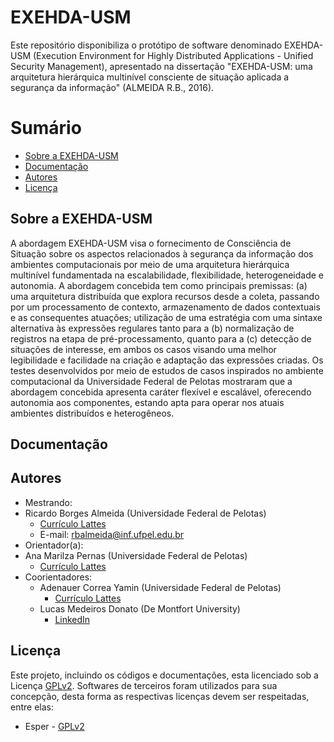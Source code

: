 # EXEHDA-USM

Este repositório disponibiliza o protótipo de software denominado EXEHDA-USM (Execution Environment for Highly Distributed Applications - Unified Security Management), apresentado na dissertação "EXEHDA-USM: uma arquitetura hierárquica multinível consciente de situação aplicada a segurança da informação" (ALMEIDA R.B., 2016).

# Sumário
* [Sobre a EXEHDA-USM](#sobre-a-exehda-usm)
* [Documentação](#documentação)
* [Autores](#autores)
* [Licença](#licença)

## Sobre a EXEHDA-USM

A abordagem EXEHDA-USM visa o fornecimento de Consciência de Situação sobre os aspectos relacionados à segurança da informação dos ambientes computacionais por meio de uma arquitetura hierárquica multinível fundamentada na escalabilidade, flexibilidade, heterogeneidade e autonomia. A abordagem concebida tem como principais premissas: (a) uma arquitetura distribuída que explora recursos desde a coleta, passando por um processamento de contexto, armazenamento de dados contextuais e as consequentes atuações; utilização de uma estratégia com uma sintaxe alternativa às expressões regulares tanto para a (b) normalização de registros na etapa de pré-processamento, quanto para a (c) detecção de situações de interesse, em ambos os casos visando uma melhor legibilidade e facilidade na criação e adaptação das expressões criadas. Os testes desenvolvidos por meio de estudos de casos inspirados no ambiente computacional da Universidade Federal de Pelotas mostraram que a abordagem concebida apresenta caráter flexível e escalável, oferecendo autonomia aos componentes, estando apta para operar nos atuais ambientes distribuídos e heterogêneos.

## Documentação


## Autores

* Mestrando: 
 * Ricardo Borges Almeida (Universidade Federal de Pelotas)
   * [Currículo Lattes](http://buscatextual.cnpq.br/buscatextual/visualizacv.do?id=K4464670A9)
   * E-mail: rbalmeida@inf.ufpel.edu.br
* Orientador(a): 
 * Ana Marilza Pernas (Universidade Federal de Pelotas)
   * [Currículo Lattes](http://buscatextual.cnpq.br/buscatextual/visualizacv.do?id=K4732420Y8)
* Coorientadores: 
  * Adenauer Correa Yamin (Universidade Federal de Pelotas) 
    * [Currículo Lattes](http://buscatextual.cnpq.br/buscatextual/visualizacv.do?id=K4707199E9) 
  * Lucas Medeiros Donato (De Montfort University)
    * [LinkedIn](https://www.linkedin.com/in/lucasdonato?authType=NAME_SEARCH&authToken=-vKW&locale=en_US&trk=tyah&trkInfo=clickedVertical%3Amynetwork%2CclickedEntityId%3A19709630%2CauthType%3ANAME_SEARCH%2Cidx%3A1-1-1%2CtarId%3A1458004528285%2Ctas%3ALucas%20Donato)

## Licença

Este projeto, incluindo os códigos e documentações, esta licenciado sob a Licença [GPLv2](https://github.com/rborgesalmeida/exehda-usm/blob/prototipo-dissertacao/LICENSE). Softwares de terceiros foram utilizados para sua concepção, desta forma as respectivas licenças devem ser respeitadas, entre elas:
 * Esper - [GPLv2](http://www.espertech.com/esper/license.php)


